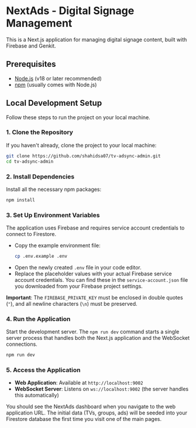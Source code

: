 # NextAds - Digital Signage Management

This is a Next.js application for managing digital signage content, built with Firebase and Genkit.

## Prerequisites

- [Node.js](https://nodejs.org/) (v18 or later recommended)
- [npm](https://www.npmjs.com/) (usually comes with Node.js)

## Local Development Setup

Follow these steps to run the project on your local machine.

### 1. Clone the Repository

If you haven't already, clone the project to your local machine:

```bash
git clone https://github.com/shahidsa07/tv-adsync-admin.git
cd tv-adsync-admin
```

### 2. Install Dependencies

Install all the necessary npm packages:

```bash
npm install
```

### 3. Set Up Environment Variables

The application uses Firebase and requires service account credentials to connect to Firestore.

- Copy the example environment file:
  ```bash
  cp .env.example .env
  ```
- Open the newly created `.env` file in your code editor.
- Replace the placeholder values with your actual Firebase service account credentials. You can find these in the `service-account.json` file you downloaded from your Firebase project settings.

**Important**: The `FIREBASE_PRIVATE_KEY` must be enclosed in double quotes (`"`), and all newline characters (`\n`) must be preserved.

### 4. Run the Application

Start the development server. The `npm run dev` command starts a single server process that handles both the Next.js application and the WebSocket connections.

```bash
npm run dev
```

### 5. Access the Application

- **Web Application**: Available at `http://localhost:9002`
- **WebSocket Server**: Listens on `ws://localhost:9002` (the server handles this automatically)

You should see the NextAds dashboard when you navigate to the web application URL. The initial data (TVs, groups, ads) will be seeded into your Firestore database the first time you visit one of the main pages.
